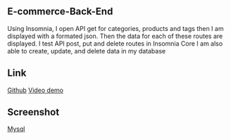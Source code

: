 ## E-commerce-Back-End

Using Insomnia, I open API get for categories, products and tags
then I am displayed with a formated json.
Then the data for each of these routes are displayed.
I test API post, put and delete routes in Insomnia Core
I am also able to create, update, and delete data in my database

## Link

[Github](https://github.com/siahmoymajid/E-commerce-Back-End)
[Video demo]()

## Screenshot
[Mysql](./Develop/db/images/mysq1.PNG)


